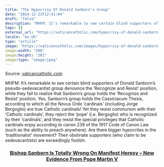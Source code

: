 ```yaml
---
title: "The Hypocrisy Of Donald Sanborn's Group"
date: "2024-12-23T12:41:04"
draft: "false"
description: "MHFM: It’s remarkable to see certain blind supporters of Donald Sanborn’s pseudo-sedevacantist group denounce the ‘Recognize and Resist’ position, while they fail to realize that Sanborn’s group holds the ‘Recognize and Resist’ position. Yes, Sanborn’s [...]"
tags: []
external_url: "https://vaticancatholic.com/hypocrisy-of-donald-sanborn-group/"
locale: "en_US"
type: "article"
image: "https://vaticancatholic.com/images/hypocrisy-of-donald-sanborn-group.jpg"
image:width: "500"
image:height: "281"
image:type: "image/jpeg"
---
```


Source: [vaticancatholic.com](https://vaticancatholic.com/hypocrisy-of-donald-sanborn-group/)

<div class="quotation-gold">
<p>MHFM: It’s remarkable to see certain blind supporters of Donald Sanborn’s pseudo-sedevacantist group denounce the ‘Recognize and Resist’ position, while they fail to realize that Sanborn’s group holds the ‘Recognize and Resist’ position. Yes, Sanborn’s group holds the Cassiciacum Thesis, according to which all the Novus Ordo ‘cardinals’ (including Jorge Bergoglio) are true Catholic cardinals! Yet they resist communion with their ‘Catholic cardinals’, they reject the ‘pope’ (i.e. Bergoglio) who is recognized by their ‘cardinals’, and they resist the special privileges that Catholic cardinals enjoy according to canon 239 of the 1917 Code of Canon Law (such as the ability to preach anywhere). Are there bigger hypocrites in the ‘traditionalist’ movement? Their obstinate supporters (who claim to be sedevacantists) are exceedingly foolish.</p>
</div>
<h3 style="text-align: center;"><a href="https://endtimes.video/pope-martin-v-sedevacantism-bishop-sanborn-john-salza/" target="_blank" rel="noopener"><strong>Bishop Sanborn Is Totally Wrong On Manifest Heresy – New Evidence From Pope Martin V</strong></a></h3>
